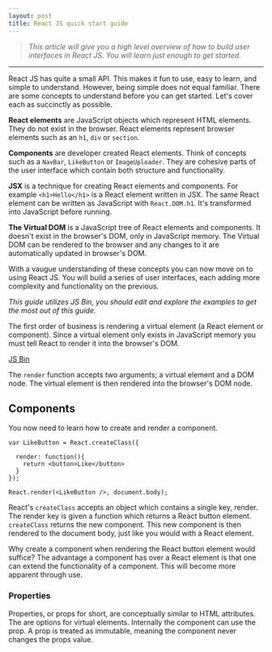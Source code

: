 ```yaml
---
layout: post
title: React JS quick start guide
---
```


<div class="atom">
  <div class="oval oval-forward"></div>
  <div class="oval oval-backward"></div>
  <div class="oval oval-horizontal"></div>
  <div class="circle"></div>
</div>

>*This article will give you a high level overview of how to build user interfaces in React JS. You will learn just enough to get started.*

---

React JS has quite a small API. This makes it fun to use, easy to learn, and simple to understand. However, being simple does not equal familiar. There are some concepts to understand before you can get started. Let's cover each as succinctly as possible.

**React elements** are JavaScript objects which represent HTML elements. They do not exist in the browser. React elements represent browser elements such as an `h1`, `div` or `section`.

**Components** are developer created React elements. Think of concepts such as a `NavBar`, `LikeButton` or `ImageUploader`. They are cohesive parts of the user interface which contain both structure and functionality.

**JSX** is a technique for creating React elements and components. For example `<h1>Hello</h1>` is a React element written in JSX. The same React element can be written as JavaScript with `React.DOM.h1`. It's transformed into JavaScript before running.

**The Virtual DOM** is a JavaScript tree of React elements and components. It doesn't exist in the browser's DOM, only in JavaScript memory. The Virtual DOM can be rendered to the browser and any changes to it are automatically updated in browser's DOM.

With a vaugue understanding of these concepts you can now move on to using React JS. You will build a series of user interfaces, each adding more complexity and functionality on the previous.

*This guide utilizes JS Bin, you should edit and explore the examples to get the most out of this guide.*

The first order of business is rendering a virtual element (a React element or component). Since a virtual element only exists in JavaScript memory you must tell React to render it into the browser's DOM.

<a class="jsbin-embed" href="http://jsbin.com/yolahu/1/embed?js,output">JS Bin</a><script src="http://static.jsbin.com/js/embed.js"></script>

The `render` function accepts two arguments; a virtual element and a DOM node. The virtual element is then rendered into the browser's DOM node.

## Components

You now need to learn how to create and render a component.

```
var LikeButton = React.createClass({

  render: function(){
    return <button>Like</button>
  }
});

React.render(<LikeButton />, document.body);
```

<!-- <a class="jsbin-embed" href="http://jsbin.com/kinute/1/embed?js,output">JS Bin</a><script src="http://static.jsbin.com/js/embed.js"></script> -->

React's `createClass` accepts an object which contains a single key, render. The render key is given a function which returns a React button element. `createClass` returns the new component. This new component is then rendered to the document body, just like you would with a React element.

Why create a component when rendering the React button element would suffice? The advantage a component has over a React element is that one can extend the functionality of a component. This will become more apparent through use.

### Properties

Properties, or props for short, are conceptually similar to HTML attributes. The are options for virtual elements. Internally the component can use the prop. A prop is treated as immutable, meaning the component never changes the props value.

<!-- <a class="jsbin-embed" href="http://jsbin.com/dufecu/1/embed?js,output">JS Bin</a><script src="http://static.jsbin.com/js/embed.js"></script> -->
